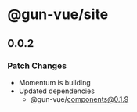 # @gun-vue/site

## 0.0.2
### Patch Changes

- Momentum is building
- Updated dependencies
  - @gun-vue/components@0.1.9
